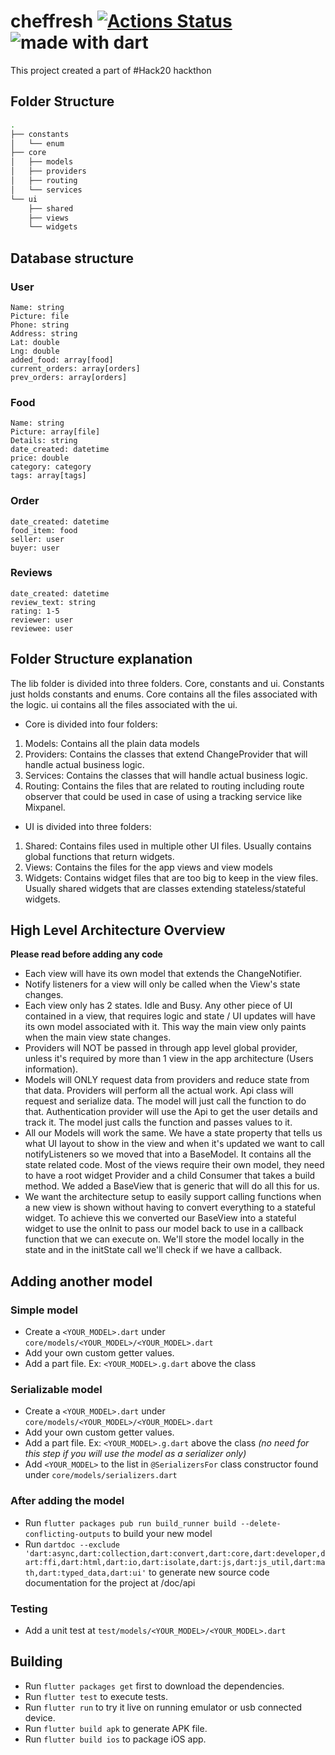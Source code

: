 # cheffresh [![Actions Status](https://github.com/FreshOver/cheffresh/workflows/Build%20and%20Test/badge.svg)](https://github.com/FreshOver/cheffresh/actions) <img src="https://img.shields.io/badge/made%20with-dart-blue.svg" alt="made with dart">

This project created a part of #Hack20 hackthon

## Folder Structure

```bash
.
├── constants
│   └── enum
├── core
│   ├── models
│   ├── providers
│   ├── routing
│   └── services
└── ui
    ├── shared
    ├── views
    └── widgets
```

## Database structure
### User
```
Name: string
Picture: file
Phone: string
Address: string
Lat: double
Lng: double
added_food: array[food]
current_orders: array[orders]
prev_orders: array[orders]
```

### Food
```
Name: string
Picture: array[file]
Details: string
date_created: datetime
price: double
category: category
tags: array[tags]
```

### Order
```
date_created: datetime
food_item: food
seller: user
buyer: user
```

### Reviews
```
date_created: datetime
review_text: string
rating: 1-5
reviewer: user
reviewee: user
```

## Folder Structure explanation
 The lib folder is divided into three folders. Core, constants and ui. Constants just holds constants and enums. Core contains all the files associated with the logic. ui contains all the files associated with the ui. 

- Core is divided into four folders:
1. Models: Contains all the plain data models
2. Providers: Contains the classes that extend ChangeProvider that will handle actual business logic.
3. Services: Contains the classes that will handle actual business logic.
4. Routing: Contains the files that are related to routing including route observer that could be used in case of using a tracking service like Mixpanel.

- UI is divided into three folders:
1. Shared: Contains files used in multiple other UI files. Usually contains global functions that return widgets.
2. Views: Contains the files for the app views and view models
3. Widgets: Contains widget files that are too big to keep in the view files. Usually shared widgets that are classes extending stateless/stateful widgets.

## High Level Architecture Overview
**Please read before adding any code**
- Each view will have its own model that extends the ChangeNotifier.
- Notify listeners for a view will only be called when the View's state changes.
- Each view only has 2 states. Idle and Busy. Any other piece of UI contained in a view, that requires logic and state / UI updates will have its own model associated with it. This way the main view only paints when the main view state changes.
- Providers will NOT be passed in through app level global provider, unless it's required by more than 1 view in the app architecture (Users information).
- Models will ONLY request data from providers and reduce state from that data.
Providers will perform all the actual work. Api class will request and serialize data. The model will just call the function to do that. Authentication provider will use the Api to get the user details and track it. The model just calls the function and passes values to it.
- All our Models will work the same. We have a state property that tells us what UI layout to show in the view and when it's updated we want to call notifyListeners so we moved that into a BaseModel. It contains all the state related code.
Most of the views require their own model, they need to have a root widget Provider and a child Consumer that takes a build method. We added a BaseView that is generic that will do all this for us. 
- We want the architecture setup to easily support calling functions when a new view is shown without having to convert everything to a stateful widget. To achieve this we converted our BaseView into a stateful widget to use the onInit to pass our model back to use in a callback function that we can execute on. We'll store the model locally in the state and in the initState call we'll check if we have a callback.

## Adding another model

### Simple model

- Create a `<YOUR_MODEL>.dart` under `core/models/<YOUR_MODEL>/<YOUR_MODEL>.dart`
- Add your own custom getter values.
- Add a part file. Ex: `<YOUR_MODEL>.g.dart` above the class

### Serializable model

- Create a `<YOUR_MODEL>.dart` under `core/models/<YOUR_MODEL>/<YOUR_MODEL>.dart`
- Add your own custom getter values.
- Add a part file. Ex: `<YOUR_MODEL>.g.dart` above the class *(no need for this step if you will use the model as a serializer only)*
- Add `<YOUR_MODEL>` to the list in `@SerializersFor` class constructor found under `core/models/serializers.dart`

### After adding the model
- Run `flutter packages pub run build_runner build --delete-conflicting-outputs` to build your new model
- Run `dartdoc --exclude 'dart:async,dart:collection,dart:convert,dart:core,dart:developer,dart:ffi,dart:html,dart:io,dart:isolate,dart:js,dart:js_util,dart:math,dart:typed_data,dart:ui'` to generate new source code documentation for the project at <root>/doc/api

### Testing
- Add a unit test at `test/models/<YOUR_MODEL>/<YOUR_MODEL>.dart`

## Building ##
  - Run `flutter packages get` first to download the dependencies.
  - Run `flutter test` to execute tests.
  - Run `flutter run` to try it live on running emulator or usb connected device.
  - Run `flutter build apk` to generate APK file.
  - Run `flutter build ios` to package iOS app.
